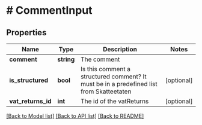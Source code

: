 # # CommentInput

## Properties

Name | Type | Description | Notes
------------ | ------------- | ------------- | -------------
**comment** | **string** | The comment |
**is_structured** | **bool** | Is this comment a structured comment? It must be in a predefined list from Skatteetaten | [optional]
**vat_returns_id** | **int** | The id of the vatReturns | [optional]

[[Back to Model list]](../../README.md#models) [[Back to API list]](../../README.md#endpoints) [[Back to README]](../../README.md)
